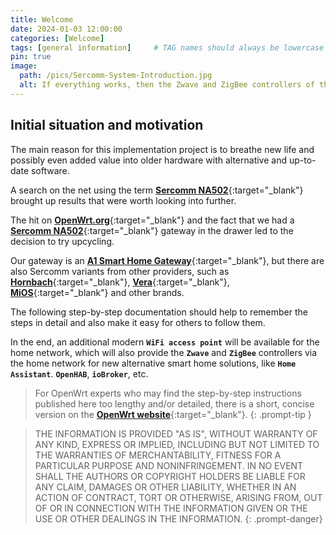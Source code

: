 ```yaml
---
title: Welcome
date: 2024-01-03 12:00:00
categories: [Welcome]
tags: [general information]     # TAG names should always be lowercase
pin: true
image:
  path: /pics/Sercomm-System-Introduction.jpg
  alt: If everything works, then the Zwave and ZigBee controllers of the NA502(s) are provided by OpenWrt and the ser2net package via the home network.
---
```


## Initial situation and motivation

The main reason for this implementation project is to breathe new life and possibly even added value into older hardware with alternative and up-to-date software.

A search on the net using the term [**Sercomm NA502**](https://www.google.com/search?q=sercomm+na502){:target="_blank"} brought up results that were worth looking into further.

The hit on [**OpenWrt.org**](https://openwrt.org/toh/sercomm/na502){:target="_blank"} and the fact that we had a [**Sercomm NA502**](https://www.google.com/search?q=sercomm+na502){:target="_blank"} gateway in the drawer led to the decision to try upcycling.

Our gateway is an [**A1 Smart Home Gateway**](https://www.google.com/search?q=A1%20Smart%20Home){:target="_blank"}, but there are also Sercomm variants from other providers, such as [**Hornbach**](https://www.google.com/search?q=Hornbach+Smart+Home){:target="_blank"}, [**Vera**](https://www.google.com/search?q=Vera+Smart+Home){:target="_blank"}, [**MiOS**](https://www.google.com/search?q=MiOS+Smart+Home){:target="_blank"} and other brands.

The following step-by-step documentation should help to remember the steps in detail and also make it easy for others to follow them.

In the end, an additional modern **`WiFi access point`** will be available for the home network, which will also provide the **`Zwave`** and **`ZigBee`** controllers via the home network for new alternative smart home solutions, like **`Home Assistant`**. **`OpenHAB`**, **`ioBroker`**, etc.

>For OpenWrt experts who may find the step-by-step instructions published here too lengthy and/or detailed, there is a short, concise version on the [**OpenWrt website**](https://openwrt.org/toh/sercomm/na502){:target="_blank"}.
{: .prompt-tip }

>THE INFORMATION IS PROVIDED "AS IS", WITHOUT WARRANTY OF ANY KIND, EXPRESS OR IMPLIED, INCLUDING BUT NOT LIMITED TO THE WARRANTIES OF MERCHANTABILITY, FITNESS FOR A PARTICULAR PURPOSE AND NONINFRINGEMENT. IN NO EVENT SHALL THE AUTHORS OR COPYRIGHT HOLDERS BE LIABLE FOR ANY CLAIM, DAMAGES OR OTHER LIABILITY, WHETHER IN AN ACTION OF CONTRACT, TORT OR OTHERWISE, ARISING FROM, OUT OF OR IN CONNECTION WITH THE INFORMATION GIVEN OR THE USE OR OTHER DEALINGS IN THE INFORMATION.
{: .prompt-danger}
